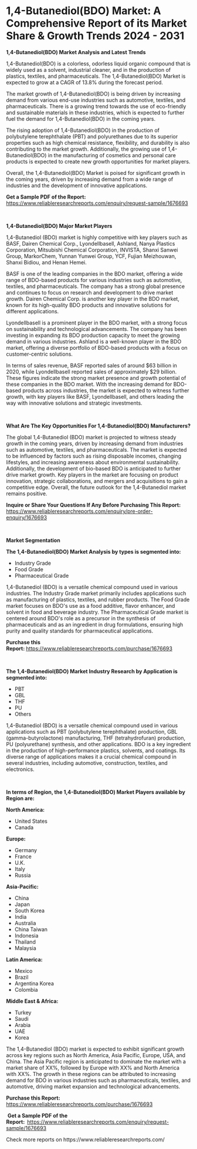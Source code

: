 <p><h1>1,4-Butanediol(BDO) Market: A Comprehensive Report of its Market Share & Growth Trends 2024 - 2031</h1></p><p><strong>1,4-Butanediol(BDO) Market Analysis and Latest Trends</strong></p>
<p><p>1,4-Butanediol(BDO) is a colorless, odorless liquid organic compound that is widely used as a solvent, industrial cleaner, and in the production of plastics, textiles, and pharmaceuticals. The 1,4-Butanediol(BDO) Market is expected to grow at a CAGR of 13.8% during the forecast period.</p><p>The market growth of 1,4-Butanediol(BDO) is being driven by increasing demand from various end-use industries such as automotive, textiles, and pharmaceuticals. There is a growing trend towards the use of eco-friendly and sustainable materials in these industries, which is expected to further fuel the demand for 1,4-Butanediol(BDO) in the coming years.</p><p>The rising adoption of 1,4-Butanediol(BDO) in the production of polybutylene terephthalate (PBT) and polyurethanes due to its superior properties such as high chemical resistance, flexibility, and durability is also contributing to the market growth. Additionally, the growing use of 1,4-Butanediol(BDO) in the manufacturing of cosmetics and personal care products is expected to create new growth opportunities for market players.</p><p>Overall, the 1,4-Butanediol(BDO) Market is poised for significant growth in the coming years, driven by increasing demand from a wide range of industries and the development of innovative applications.</p></p>
<p><strong>Get a Sample PDF of the Report:&nbsp;</strong> <a href="https://www.reliableresearchreports.com/enquiry/request-sample/1676693">https://www.reliableresearchreports.com/enquiry/request-sample/1676693</a></p>
<p>&nbsp;</p>
<p><strong>1,4-Butanediol(BDO) Major Market Players</strong></p>
<p><p>1,4-Butanediol (BDO) market is highly competitive with key players such as BASF, Dairen Chemical Corp., Lyondellbasell, Ashland, Nanya Plastics Corporation, Mitsubishi Chemical Corporation, INVISTA, Shanxi Sanwei Group, MarkorChem, Yunnan Yunwei Group, YCF, Fujian Meizhouwan, Shanxi Bidiou, and Henan Hemei.</p><p>BASF is one of the leading companies in the BDO market, offering a wide range of BDO-based products for various industries such as automotive, textiles, and pharmaceuticals. The company has a strong global presence and continues to focus on research and development to drive market growth. Dairen Chemical Corp. is another key player in the BDO market, known for its high-quality BDO products and innovative solutions for different applications.</p><p>Lyondellbasell is a prominent player in the BDO market, with a strong focus on sustainability and technological advancements. The company has been investing in expanding its BDO production capacity to meet the growing demand in various industries. Ashland is a well-known player in the BDO market, offering a diverse portfolio of BDO-based products with a focus on customer-centric solutions.</p><p>In terms of sales revenue, BASF reported sales of around $63 billion in 2020, while Lyondellbasell reported sales of approximately $29 billion. These figures indicate the strong market presence and growth potential of these companies in the BDO market. With the increasing demand for BDO-based products across industries, the market is expected to witness further growth, with key players like BASF, Lyondellbasell, and others leading the way with innovative solutions and strategic investments.</p></p>
<p>&nbsp;</p>
<p><strong>What Are The Key Opportunities For 1,4-Butanediol(BDO) Manufacturers?</strong></p>
<p><p>The global 1,4-Butanediol (BDO) market is projected to witness steady growth in the coming years, driven by increasing demand from industries such as automotive, textiles, and pharmaceuticals. The market is expected to be influenced by factors such as rising disposable incomes, changing lifestyles, and increasing awareness about environmental sustainability. Additionally, the development of bio-based BDO is anticipated to further drive market growth. Key players in the market are focusing on product innovation, strategic collaborations, and mergers and acquisitions to gain a competitive edge. Overall, the future outlook for the 1,4-Butanediol market remains positive.</p></p>
<p><strong>Inquire or Share Your Questions If Any Before Purchasing This Report:</strong> <a href="https://www.reliableresearchreports.com/enquiry/pre-order-enquiry/1676693">https://www.reliableresearchreports.com/enquiry/pre-order-enquiry/1676693</a></p>
<p>&nbsp;</p>
<p><strong>Market Segmentation</strong></p>
<p><strong>The 1,4-Butanediol(BDO) Market Analysis by types is segmented into:</strong></p>
<p><ul><li>Industry Grade</li><li>Food Grade</li><li>Pharmaceutical Grade</li></ul></p>
<p><p>1,4-Butanediol (BDO) is a versatile chemical compound used in various industries. The Industry Grade market primarily includes applications such as manufacturing of plastics, textiles, and rubber products. The Food Grade market focuses on BDO's use as a food additive, flavor enhancer, and solvent in food and beverage industry. The Pharmaceutical Grade market is centered around BDO's role as a precursor in the synthesis of pharmaceuticals and as an ingredient in drug formulations, ensuring high purity and quality standards for pharmaceutical applications.</p></p>
<p><strong>Purchase this Report:&nbsp;</strong><a href="https://www.reliableresearchreports.com/purchase/1676693">https://www.reliableresearchreports.com/purchase/1676693</a></p>
<p>&nbsp;</p>
<p><strong>The 1,4-Butanediol(BDO) Market Industry Research by Application is segmented into:</strong></p>
<p><ul><li>PBT</li><li>GBL</li><li>THF</li><li>PU</li><li>Others</li></ul></p>
<p><p>1,4-Butanediol (BDO) is a versatile chemical compound used in various applications such as PBT (polybutylene terephthalate) production, GBL (gamma-butyrolactone) manufacturing, THF (tetrahydrofuran) production, PU (polyurethane) synthesis, and other applications. BDO is a key ingredient in the production of high-performance plastics, solvents, and coatings. Its diverse range of applications makes it a crucial chemical compound in several industries, including automotive, construction, textiles, and electronics.</p></p>
<p>&nbsp;</p>
<p><strong>In terms of Region, the 1,4-Butanediol(BDO) Market Players available by Region are:</strong></p>
<p>
    <p> <strong> North America: </strong>
        <ul>
            <li>United States</li>
            <li>Canada</li>
        </ul>
        </p> 
    <p> <strong> Europe: </strong>
        <ul>
            <li>Germany</li>
            <li>France</li>
            <li>U.K.</li>
            <li>Italy</li>
            <li>Russia</li>
        </ul>
        </p> 
    <p> <strong> Asia-Pacific: </strong>
        <ul>
            <li>China</li>
            <li>Japan</li>
            <li>South Korea</li>
            <li>India</li>
            <li>Australia</li>
            <li>China Taiwan</li>
            <li>Indonesia</li>
            <li>Thailand</li>
            <li>Malaysia</li>
        </ul>
        </p> 
    <p> <strong> Latin America: </strong>
        <ul>
            <li>Mexico</li>
            <li>Brazil</li>
            <li>Argentina Korea</li>
            <li>Colombia</li>
        </ul>
        </p> 
    <p> <strong> Middle East & Africa: </strong>
        <ul>
            <li>Turkey</li>
            <li>Saudi</li>
            <li>Arabia</li>
            <li>UAE</li>
            <li>Korea</li>
        </ul>
    </p>
    </p>
<p><p>The 1,4-Butanediol (BDO) market is expected to exhibit significant growth across key regions such as North America, Asia Pacific, Europe, USA, and China. The Asia Pacific region is anticipated to dominate the market with a market share of XX%, followed by Europe with XX% and North America with XX%. The growth in these regions can be attributed to increasing demand for BDO in various industries such as pharmaceuticals, textiles, and automotive, driving market expansion and technological advancements.</p></p>
<p><strong>Purchase this Report: </strong><a href="https://www.reliableresearchreports.com/purchase/1676693">https://www.reliableresearchreports.com/purchase/1676693</a></p>
<p>&nbsp;<strong>Get a Sample PDF of the Report:&nbsp;&nbsp;</strong><a href="https://www.reliableresearchreports.com/enquiry/request-sample/1676693">https://www.reliableresearchreports.com/enquiry/request-sample/1676693</a></p>
<p><strong></strong></p>
<p>Check more reports on https://www.reliableresearchreports.com/</p>